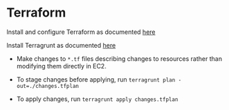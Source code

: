 # Terraform

Install and configure Terraform as documented [here](https://github.com/artsy/infrastructure#terraform)

Install Terragrunt as documented [here](https://github.com/gruntwork-io/terragrunt#install)

- Make changes to `*.tf` files describing changes to resources rather than modifying them directly in EC2.

- To stage changes before applying, run `terragrunt plan -out=./changes.tfplan`

- To apply changes, run `terragrunt apply changes.tfplan`
